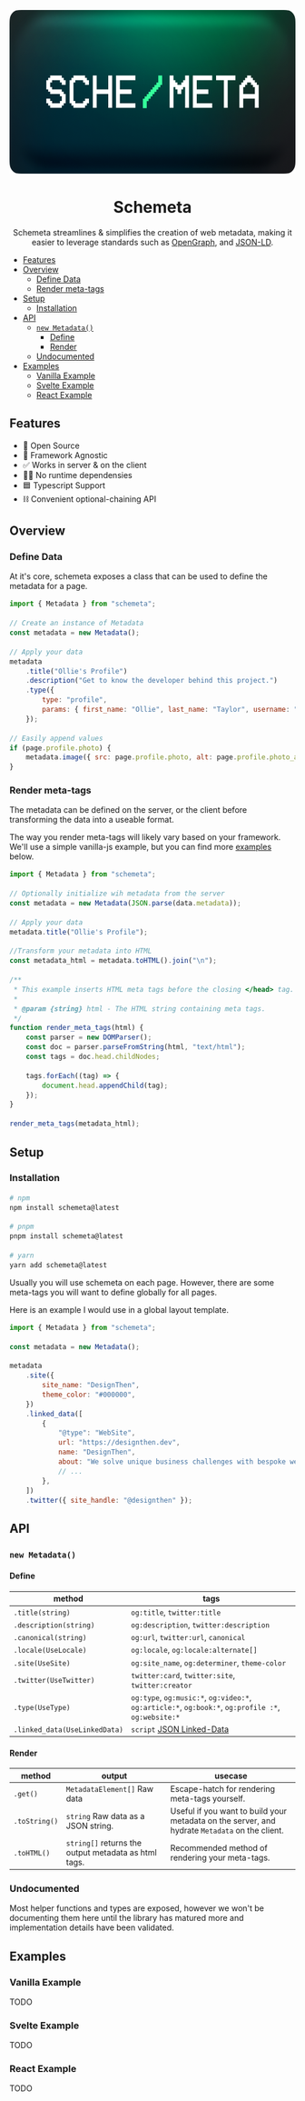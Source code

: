 <p align="center">
 <img src="https://github.com/OllieJT/schemeta/blob/main/static/banner.png?raw=true" width="600" height="288" alt="sche/ma in a pixelated monospaced font, on a blue-green glowing background">
</p>

<h1 align="center">
 	Schemeta
</h1>

<p align="center">
  Schemeta streamlines & simplifies the creation of web metadata,
  making it easier to leverage standards such as <a href="https://ogp.me">OpenGraph</a>, and <a href="https://json-ld.org">JSON-LD</a>.
</p>

- [Features](#features)
- [Overview](#overview)
  - [Define Data](#define-data)
  - [Render meta-tags](#render-meta-tags)
- [Setup](#setup)
  - [Installation](#installation)
- [API](#api)
  - [`new Metadata()`](#new-metadata)
    - [Define](#define)
    - [Render](#render)
  - [Undocumented](#undocumented)
- [Examples](#examples)
  - [Vanilla Example](#vanilla-example)
  - [Svelte Example](#svelte-example)
  - [React Example](#react-example)

## Features

- 🥫 Open Source
- 💠 Framework Agnostic
- ✅ Works in server & on the client
- 🙅‍♂️ No runtime dependensies
- 🟦 Typescript Support
- ⛓️ Convenient optional-chaining API

## Overview

### Define Data

At it's core, schemeta exposes a class that can be used to define the metadata for a page.

```js
import { Metadata } from "schemeta";

// Create an instance of Metadata
const metadata = new Metadata();

// Apply your data
metadata
	.title("Ollie's Profile")
	.description("Get to know the developer behind this project.")
	.type({
		type: "profile",
		params: { first_name: "Ollie", last_name: "Taylor", username: "OllieJT" },
	});

// Easily append values
if (page.profile.photo) {
	metadata.image({ src: page.profile.photo, alt: page.profile.photo_alt });
}
```

### Render meta-tags

The metadata can be defined on the server, or the client before transforming the data into a useable format.

The way you render meta-tags will likely vary based on your framework. We'll use a simple vanilla-js example, but you can find more [examples](#examples) below.

```js
import { Metadata } from "schemeta";

// Optionally initialize wih metadata from the server
const metadata = new Metadata(JSON.parse(data.metadata));

// Apply your data
metadata.title("Ollie's Profile");

//Transform your metadata into HTML
const metadata_html = metadata.toHTML().join("\n");

/**
 * This example inserts HTML meta tags before the closing </head> tag.
 *
 * @param {string} html - The HTML string containing meta tags.
 */
function render_meta_tags(html) {
	const parser = new DOMParser();
	const doc = parser.parseFromString(html, "text/html");
	const tags = doc.head.childNodes;

	tags.forEach((tag) => {
		document.head.appendChild(tag);
	});
}

render_meta_tags(metadata_html);
```

## Setup

### Installation

```sh
# npm
npm install schemeta@latest

# pnpm
pnpm install schemeta@latest

# yarn
yarn add schemeta@latest
```

Usually you will use schemeta on each page. However, there are some meta-tags you will want to define globally for all pages.

Here is an example I would use in a global layout template.

```js
import { Metadata } from "schemeta";

const metadata = new Metadata();

metadata
	.site({
		site_name: "DesignThen",
		theme_color: "#000000",
	})
	.linked_data([
		{
			"@type": "WebSite",
			url: "https://designthen.dev",
			name: "DesignThen",
			about: "We solve unique business challenges with bespoke web experiences.",
			// ...
		},
	])
	.twitter({ site_handle: "@designthen" });
```

## API

### `new Metadata()`

#### Define

| method                        | tags                                                                                                |
| ----------------------------- | --------------------------------------------------------------------------------------------------- |
| `.title(string)`              | `og:title`, `twitter:title`                                                                         |
| `.description(string)`        | `og:description`, `twitter:description`                                                             |
| `.canonical(string)`          | `og:url`, `twitter:url`, `canonical`                                                                |
| `.locale(UseLocale)`          | `og:locale`, `og:locale:alternate[]`                                                                |
| `.site(UseSite)`              | `og:site_name`, `og:determiner`, `theme-color`                                                      |
| `.twitter(UseTwitter)`        | `twitter:card`, `twitter:site`, `twitter:creator`                                                   |
| `.type(UseType)`              | `og:type`, `og:music:*`, `og:video:*`, `og:article:*`, `og:book:*`, `og:profile :*`, `og:website:*` |
| `.linked_data(UseLinkedData)` | `script` [JSON Linked-Data](https://json-ld.org)                                                    |

#### Render

| method        | output                                               | usecase                                                                                        |
| ------------- | ---------------------------------------------------- | ---------------------------------------------------------------------------------------------- |
| `.get()`      | `MetadataElement[]` Raw data                         | Escape-hatch for rendering meta-tags yourself.                                                 |
| `.toString()` | `string` Raw data as a JSON string.                  | Useful if you want to build your metadata on the server, and hydrate `Metadata` on the client. |
| `.toHTML()`   | `string[]` returns the output metadata as html tags. | Recommended method of rendering your meta-tags.                                                |

### Undocumented

Most helper functions and types are exposed, however we won't be documenting them here until the library has matured more and implementation details have been validated.

## Examples

### Vanilla Example

TODO

### Svelte Example

TODO

### React Example

TODO
